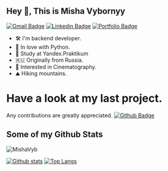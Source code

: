 ## Hey 👋, This is Misha Vybornyy

[![Gmail Badge](https://img.shields.io/badge/-vbrn.mv@gmail.com-c14438?style=flat&logo=Gmail&logoColor=white&link=mailto:vbrn.mv@gmail.com)](mailto:vbrn.mv@gmail.com) 
[![Linkedin Badge](https://img.shields.io/badge/-mikhail_vybornyy-0072b1?style=flat&logo=Linkedin&logoColor=white&link=https://www.linkedin.com/in/mikhail-vybornyy-2a510a253/)](https://www.linkedin.com/in/mikhail-vybornyy-2a510a253/) [![Portfolio Badge](https://img.shields.io/badge/resume-web-blue?style=flat&link=https://mishavyb.github.io//)](https://mishavyb.github.io/) <p align='left'>

- 🛠 I'm backend developer. 
- 🐍 In love with Python. 
- 📖 Study at Yandex.Praktikum
- 🇷🇺 Originally from Russia. 
- 👀 Interested in Cinematography. 
- ⛰ Hiking mountains.

# Have a look at my last project. 
Any contributions are greatly appreciated.
[![Github Badge](https://img.shields.io/badge/-Bizarre--Poker-red?style=flat&logo=github&logoColor=white&link=https://github.com/MishaVyb/bizarre-poker)](https://github.com/MishaVyb/bizarre-poker)
  
## Some of my Github Stats
<p align=left> <img src=https://komarev.com/ghpvc/?username=MishaVyb alt=MishaVyb /> </p>

[![Github stats](https://github-readme-stats.vercel.app/api?username=MishaVyb&show_icons=true&include_all_commits=true)](https://github.com/MishaVyb/github-readme-stats)
[![Top Langs](https://github-readme-stats.vercel.app/api/top-langs/?username=MishaVyb&layout=compact)](https://github.com/MishaVyb/github-readme-stats)
